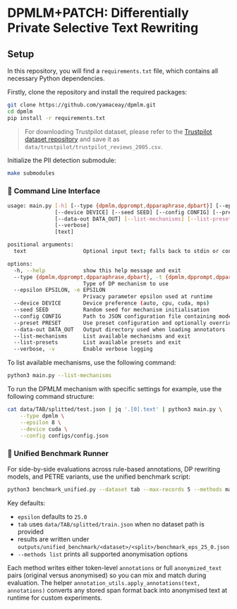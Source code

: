 # DPMLM+PATCH: Differentially Private Selective Text Rewriting

## Setup
In this repository, you will find a `requirements.txt` file, which contains all necessary Python dependencies.

Firstly, clone the repository and install the required packages:

```bash
git clone https://github.com/yamaceay/dpmlm.git
cd dpmlm
pip install -r requirements.txt
```

> For downloading Trustpilot dataset, please refer to the [Trustpilot dataset repository](https://www.kaggle.com/datasets/jerassy/trustpilot-reviews-123k/data) and save it as `data/trustpilot/trustpilot_reviews_2005.csv`.

Initialize the PII detection submodule:

```bash
make submodules
```

### 🔧 **Command Line Interface**

```bash
usage: main.py [-h] [--type {dpmlm,dpprompt,dpparaphrase,dpbart}] [--epsilon EPSILON]
               [--device DEVICE] [--seed SEED] [--config CONFIG] [--preset PRESET]
               [--data-out DATA_OUT] [--list-mechanisms] [--list-presets]
               [--verbose]
               [text]

positional arguments:
  text                  Optional input text; falls back to stdin or config runtime.input_text

options:
  -h, --help            show this help message and exit
  --type {dpmlm,dpprompt,dpparaphrase,dpbart}, -t {dpmlm,dpprompt,dpparaphrase,dpbart}
                        Type of DP mechanism to use
  --epsilon EPSILON, -e EPSILON
                        Privacy parameter epsilon used at runtime
  --device DEVICE       Device preference (auto, cpu, cuda, mps)
  --seed SEED           Random seed for mechanism initialisation
  --config CONFIG       Path to JSON configuration file containing model-specific parameters
  --preset PRESET       Use preset configuration and optionally override sections
  --data-out DATA_OUT   Output directory used when loading annotators
  --list-mechanisms     List available mechanisms and exit
  --list-presets        List available presets and exit
  --verbose, -v         Enable verbose logging
```

To list available mechanisms, use the following command:

```bash
python3 main.py --list-mechanisms
```

To run the DPMLM mechanism with specific settings for example, use the following command structure:

```bash
cat data/TAB/splitted/test.json | jq '.[0].text' | python3 main.py \
    --type dpmlm \
    --epsilon 8 \
    --device cuda \
    --config configs/config.json
```

### 🧪 Unified Benchmark Runner

For side-by-side evaluations across rule-based annotations, DP rewriting models, and PETRE variants, use the unified benchmark script:

```bash
python3 benchmark_unified.py --dataset tab --max-records 5 --methods manual spacy dpmlm_greedy_p095 dpprompt
```

Key defaults:
- `epsilon` defaults to `25.0`
- `tab` uses `data/TAB/splitted/train.json` when no dataset path is provided
- results are written under `outputs/unified_benchmark/<dataset>/<split>/benchmark_eps_25_0.json`
- `--methods list` prints all supported anonymisation options

Each method writes either token-level `annotations` or full `anonymized_text` pairs (original versus anonymised) so you can mix and match during evaluation. The helper `annotation_utils.apply_annotations(text, annotations)` converts any stored span format back into anonymised text at runtime for custom experiments.
